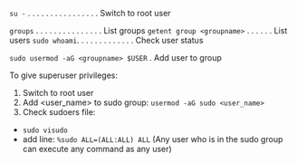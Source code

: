 `su -` . . . . . . . . . . . . . . . . Switch to root user

`groups` . . . . . . . . . . . . . . . List groups
`getent group <groupname>` . . . . . . List <groupname> users
`sudo whoami`. . . . . . . . . . . . . Check user status

`sudo usermod -aG <groupname> $USER` . Add user to group



To give superuser privileges:
1. Switch to root user
2. Add <user_name> to sudo group: `usermod -aG sudo <user_name>`
3. Check sudoers file: 
 - `sudo visudo`
 - add line: `%sudo	ALL=(ALL:ALL) ALL` (Any user who is in the sudo group can execute any command as any user)
				
